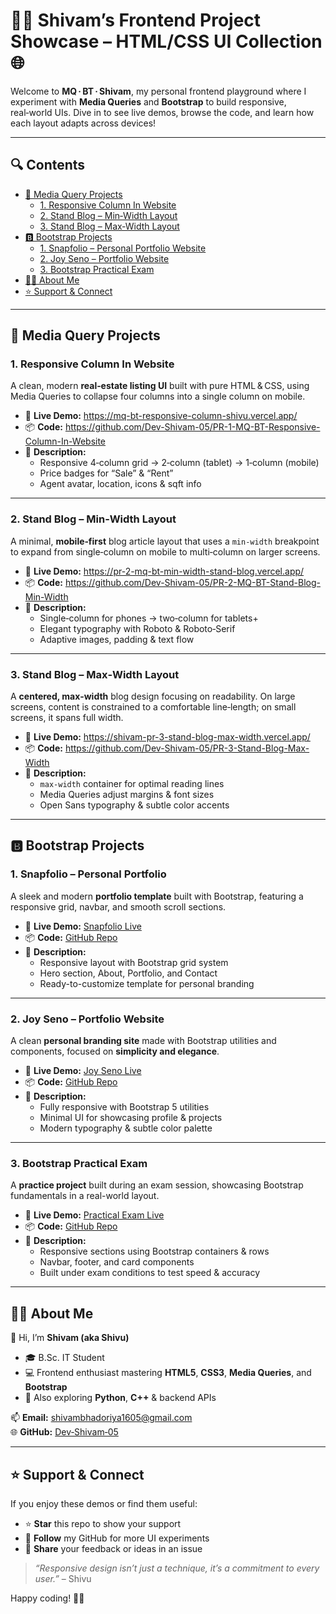 # 👨‍💻 Shivam’s Frontend Project Showcase – HTML/CSS UI Collection 🌐

Welcome to **MQ · BT · Shivam**, my personal frontend playground where I experiment with **Media Queries** and **Bootstrap** to build responsive, real‑world UIs. Dive in to see live demos, browse the code, and learn how each layout adapts across devices!

---          
                        
## 🔍 Contents

- [📱 Media Query Projects](#media-query-projects)  
  - [1. Responsive Column In Website](#1-responsive-column-in-website)  
  - [2. Stand Blog – Min‑Width Layout](https://pr-2-mq-bt-min-width-stand-blog.vercel.app/)
  - [3. Stand Blog – Max‑Width Layout](https://shivam-pr-3-stand-blog-max-width.vercel.app/)  
- [🅱️ Bootstrap Projects](#bootstrap-projects)  
  - [1. Snapfolio – Personal Portfolio Website](#1-snapfolio--personal-portfolio)  
  - [2. Joy Seno – Portfolio Website](#2-joy-seno--portfolio-website)  
  - [3. Bootstrap Practical Exam](#3-bootstrap-practical-exam)  
- [🙋‍♂️ About Me](#about-me)  
- [⭐ Support & Connect](#support--connect)  

---           
                        
## 📱 Media Query Projects

### 1. Responsive Column In Website  
A clean, modern **real‑estate listing UI** built with pure HTML & CSS, using Media Queries to collapse four columns into a single column on mobile.  
- 🔗 **Live Demo:** https://mq-bt-responsive-column-shivu.vercel.app/  
- 📦 **Code:** https://github.com/Dev-Shivam-05/PR-1-MQ-BT-Responsive-Column-In-Website  
- 📝 **Description:**  
  - Responsive 4‑column grid → 2‑column (tablet) → 1‑column (mobile)  
  - Price badges for “Sale” & “Rent”  
  - Agent avatar, location, icons & sqft info  

---          
                        
### 2. Stand Blog – Min‑Width Layout  
A minimal, **mobile‑first** blog article layout that uses a `min-width` breakpoint to expand from single‑column on mobile to multi‑column on larger screens.  
- 🔗 **Live Demo:** https://pr-2-mq-bt-min-width-stand-blog.vercel.app/  
- 📦 **Code:** https://github.com/Dev-Shivam-05/PR-2-MQ-BT-Stand-Blog-Min-Width  
- 📝 **Description:**  
  - Single‑column for phones → two‑column for tablets+  
  - Elegant typography with Roboto & Roboto‑Serif  
  - Adaptive images, padding & text flow  

---          
                        
### 3. Stand Blog – Max‑Width Layout  
A **centered, max‑width** blog design focusing on readability. On large screens, content is constrained to a comfortable line‑length; on small screens, it spans full width.  
- 🔗 **Live Demo:** https://shivam-pr-3-stand-blog-max-width.vercel.app/  
- 📦 **Code:** https://github.com/Dev-Shivam-05/PR-3-Stand-Blog-Max-Width  
- 📝 **Description:**  
  - `max-width` container for optimal reading lines  
  - Media Queries adjust margins & font sizes  
  - Open Sans typography & subtle color accents  

---          
                        
## 🅱️ Bootstrap Projects

### 1. Snapfolio – Personal Portfolio  
A sleek and modern **portfolio template** built with Bootstrap, featuring a responsive grid, navbar, and smooth scroll sections.  
- 🔗 **Live Demo:** [Snapfolio Live](https://pr-1-bootstrap-shivam-portfolio-01.vercel.app/)  
- 📦 **Code:** [GitHub Repo](https://github.com/Dev-Shivam-05/PR-1-Bootstrap-Shivam-Portfolio-01.git)  
- 📝 **Description:**  
  - Responsive layout with Bootstrap grid system  
  - Hero section, About, Portfolio, and Contact  
  - Ready-to-customize template for personal branding  

---           
                        
### 2. Joy Seno – Portfolio Website  
A clean **personal branding site** made with Bootstrap utilities and components, focused on **simplicity and elegance**.  
- 🔗 **Live Demo:** [Joy Seno Live](https://pr-2-bootstrap-shivam-portfolio-02.vercel.app/)  
- 📦 **Code:** [GitHub Repo](https://github.com/Dev-Shivam-05/PR-2-Bootstrap-Shivam-Portfolio-02)  
- 📝 **Description:**  
  - Fully responsive with Bootstrap 5 utilities  
  - Minimal UI for showcasing profile & projects  
  - Modern typography & subtle color palette  

---          
                        
### 3. Bootstrap Practical Exam  
A **practice project** built during an exam session, showcasing Bootstrap fundamentals in a real-world layout.  
- 🔗 **Live Demo:** [Practical Exam Live](https://pr-1-bootstrap-shivam-portfolio-01.vercel.app/)  
- 📦 **Code:** [GitHub Repo](https://github.com/Dev-Shivam-05/Bootstrap-Practical-Exam-Shivam-8514.git)  
- 📝 **Description:**  
  - Responsive sections using Bootstrap containers & rows  
  - Navbar, footer, and card components  
  - Built under exam conditions to test speed & accuracy  

---          
                        
## 🙋‍♂️ About Me

👋 Hi, I’m **Shivam (aka Shivu)**  
- 🎓 B.Sc. IT Student  
- 💻 Frontend enthusiast mastering **HTML5**, **CSS3**, **Media Queries**, and **Bootstrap**  
- 🤖 Also exploring **Python**, **C++** & backend APIs  

📫 **Email:** [shivambhadoriya1605@gmail.com](mailto:shivambhadoriya1605@gmail.com)  
🌐 **GitHub:** [Dev‑Shivam‑05](https://github.com/Dev-Shivam-05)  

---          
                        
## ⭐ Support & Connect

If you enjoy these demos or find them useful:  
- ⭐ **Star** this repo to show your support  
- 📨 **Follow** my GitHub for more UI experiments  
- 💬 **Share** your feedback or ideas in an issue  

> _“Responsive design isn’t just a technique, it’s a commitment to every user.”_ – Shivu  

Happy coding! 🚀✨  
